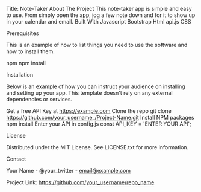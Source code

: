 Title: Note-Taker
About The Project
  This note-taker app is simple and easy to use. From simply open the app, jog a few note down and for it to show up in your calendar and email. 
  Built With
  Javascript
  Bootstrap
  Html
  api.js
  CSS
  
  Prerequisites

This is an example of how to list things you need to use the software and how to install them.

npm
npm install

Installation

Below is an example of how you can instruct your audience on installing and setting up your app. This template doesn't rely on any external dependencies or services.

Get a free API Key at https://example.com
Clone the repo
git clone https://github.com/your_username_/Project-Name.git
Install NPM packages
npm install
Enter your API in config.js
const API_KEY = 'ENTER YOUR API';

License

Distributed under the MIT License. See LICENSE.txt for more information.

Contact

Your Name - @your_twitter - email@example.com

Project Link: https://github.com/your_username/repo_name

